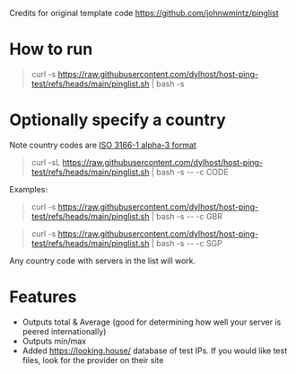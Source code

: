Credits for original template code https://github.com/johnwmintz/pinglist

# How to run
>curl -s https://raw.githubusercontent.com/dylhost/host-ping-test/refs/heads/main/pinglist.sh  | bash -s

# Optionally specify a country
Note country codes are [ISO 3166-1 alpha-3 format](https://en.wikipedia.org/wiki/ISO_3166-1_alpha-3)
>curl -sL https://raw.githubusercontent.com/dylhost/host-ping-test/refs/heads/main/pinglist.sh | bash -s -- -c CODE

Examples:
>curl -s https://raw.githubusercontent.com/dylhost/host-ping-test/refs/heads/main/pinglist.sh | bash -s -- -c GBR

>curl -s https://raw.githubusercontent.com/dylhost/host-ping-test/refs/heads/main/pinglist.sh  | bash -s -- -c SGP

Any country code with servers in the list will work.

# Features
- Outputs total & Average (good for determining how well your server is peered internationally)
- Outputs min/max
- Added https://looking.house/ database of test IPs. If you would like test files, look for the provider on their site
